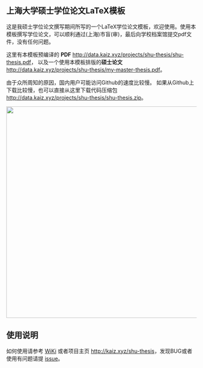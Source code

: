 ## 上海大学硕士学位论文LaTeX模板
这是我硕士学位论文撰写期间所写的一个LaTeX学位论文模板，欢迎使用。使用本模板撰写学位论文，可以顺利通过(上海)市盲(审)，最后向学校档案馆提交pdf文件，没有任何问题。

这里有本模板预编译的 **PDF** <http://data.kaiz.xyz/projects/shu-thesis/shu-thesis.pdf>，
以及一个使用本模板排版的**硕士论文**<http://data.kaiz.xyz/projects/shu-thesis/my-master-thesis.pdf>。

由于众所周知的原因，国内用户可能访问Github的速度比较慢。
如果从Github上下载比较慢，也可以直接从这里下载代码压缩包<http://data.kaiz.xyz/projects/shu-thesis/shu-thesis.zip>。

<p align="center">
  <img height=560 src="http://data.kaiz.xyz/projects/shu-thesis/paper-thumbnail.png" />
</p>

## 使用说明
如何使用请参考 [WiKi](https://github.com/SHUTEX/shu-thesis/wiki) 或者项目主页 <http://kaiz.xyz/shu-thesis>，发现BUG或者使用有问题请提 [issue](https://github.com/SHUTEX/shu-thesis/issues)。

